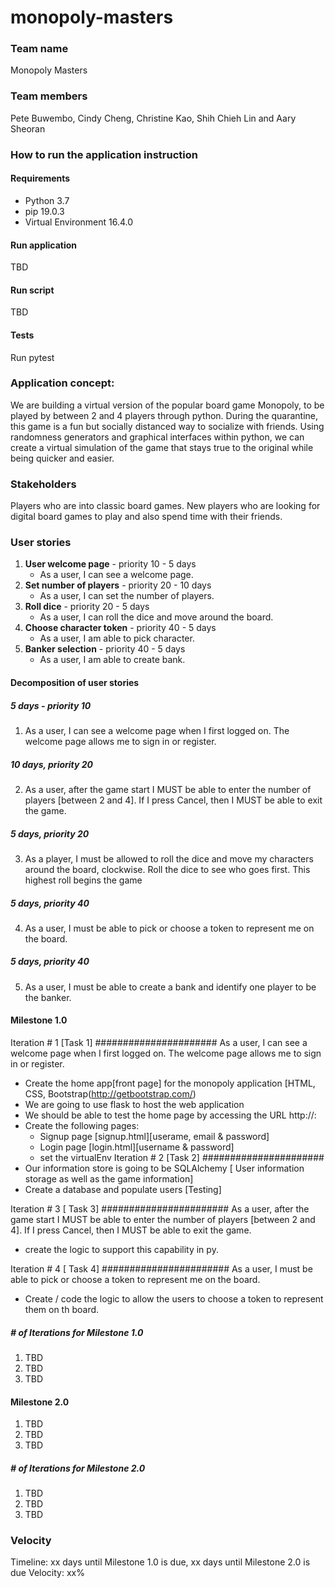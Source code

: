 # monopoly-masters

### Team name
Monopoly Masters

### Team members
Pete Buwembo, Cindy Cheng, Christine Kao, Shih Chieh Lin and Aary Sheoran

### How to run the application instruction
#### Requirements
* Python 3.7
* pip 19.0.3
* Virtual Environment 16.4.0

#### Run application
TBD

#### Run script
TBD

#### Tests
Run pytest

### Application concept:
We are building a virtual version of the popular board game Monopoly, to be played by between 2 and 4 players through python. During the quarantine, this game is a fun but socially distanced way to socialize with friends. Using randomness generators and graphical interfaces within python, we can create a virtual simulation of the game that stays true to the original while being quicker and easier.

### Stakeholders
Players who are into classic board games. New players who are looking for digital board games to play and also spend time with their friends.  

### User stories 
1. **User welcome page** - priority 10 - 5 days
   - As a user, I can see a welcome page.  
2. **Set number of players** - priority 20 - 10 days
   - As a user, I can set the number of players.  
3. **Roll dice** - priority 20 - 5 days
   - As a user, I can roll the dice and move around the board. 
4. **Choose character token** - priority 40 - 5 days
   - As a user, I am able to pick character.  
5. **Banker selection** - priority 40 - 5 days
   - As a user, I am able to create bank. 

#### Decomposition of user stories 
##### 5 days - priority 10 
1. As a user, I can see a welcome page when I first logged on.  The welcome page allows me to sign in or register. 

##### 10 days, priority 20
2. As a user, after the game start I MUST be able to enter the number of players [between 2 and 4]. 
If I press Cancel, then I MUST be able to exit the game.

##### 5 days, priority 20
3. As a player, I must be allowed to roll the dice and move my characters around the board, clockwise.
Roll the dice to see who goes first. This highest roll begins the game 

##### 5 days, priority 40
4. As a user, I must be able to pick or choose a token to represent me on the board.

##### 5 days, priority 40
5. As a user, I must be able to create a bank and identify one player to be the banker. 

#### Milestone 1.0
Iteration # 1 [Task 1]
######################
As a user, I can see a welcome page when I first logged on. The welcome page allows me to sign in or register.
- Create the home app[front page] for the monopoly application [HTML, CSS, Bootstrap(http://getbootstrap.com/)
- We are going to use flask to host the web application
- We should be able to test the home page by accessing the URL http://<name>:<port>
- Create the following pages:
	- Signup page [signup.html][userame, email & password]
	- Login page [login.html][username & password]
	- set the virtualEnv
Iteration # 2 [Task 2]
######################
- Our information store is going to be SQLAlchemy [ User information storage as well as the game information]
- Create a database and populate users [Testing]

Iteration # 3 [ Task 3]
#######################
As a user, after the game start I MUST be able to enter the number of players [between 2 and 4]. 
If I press Cancel, then I MUST be able to exit the game.
- create the logic to support this capability in py.

Iteration # 4 [ Task 4]
#######################
As a user, I must be able to pick or choose a token to represent me on the board.
- Create / code the logic to allow the users to choose a token to represent them on th board.

##### # of Iterations for Milestone 1.0
1. TBD
2. TBD
3. TBD

#### Milestone 2.0
1. TBD
2. TBD
3. TBD

##### # of Iterations for Milestone 2.0
1. TBD
2. TBD
3. TBD

### Velocity
Timeline: xx days until Milestone 1.0 is due, xx days until Milestone 2.0 is due
Velocity: xx%
